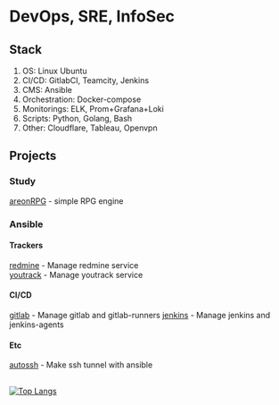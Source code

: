 # DevOps, SRE, InfoSec

## Stack

1. OS: Linux Ubuntu
2. CI/CD: GitlabCI, Teamcity, Jenkins
3. CMS: Ansible
4. Orchestration: Docker-compose
5. Monitorings: ELK, Prom+Grafana+Loki
6. Scripts: Python, Golang, Bash
7. Other: Cloudflare, Tableau, Openvpn
 
## Projects

### Study

[areonRPG](https://github.com/ullibniss/areon-rpg) - simple RPG engine  

### Ansible

#### Trackers

[redmine](https://github.com/ullibniss/ansible-redmine) - Manage redmine service  
[youtrack](https://github.com/ullibniss/ansible-youtrack) - Manage youtrack service  

#### CI/CD

[gitlab](https://github.com/ullibniss/ansible-gitlab) - Manage gitlab and gitlab-runners
[jenkins](https://github.com/ullibniss/ansible-jenkins) - Manage jenkins and jenkins-agents

#### Etc

[autossh](https://github.com/ullibniss/ansible-autossh) - Make ssh tunnel with ansible


## 
[![Top Langs](https://github-readme-stats.vercel.app/api/top-langs/?username=ullibniss)](https://github.com/anuraghazra/github-readme-stats)

